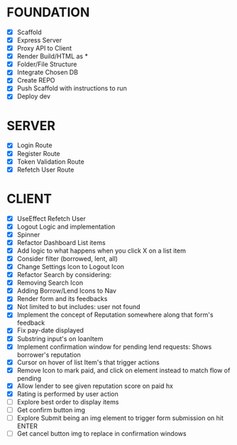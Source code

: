 # FOUNDATION

- [x] Scaffold
- [x] Express Server
- [x] Proxy API to Client
- [x] Render Build/HTML as \*
- [x] Folder/File Structure
- [x] Integrate Chosen DB
- [x] Create REPO
- [x] Push Scaffold with instructions to run
- [x] Deploy dev

# SERVER

- [x] Login Route
- [x] Register Route
- [x] Token Validation Route
- [x] Refetch User Route

# CLIENT

- [x] UseEffect Refetch User
- [x] Logout Logic and implementation
- [x] Spinner
- [x] Refactor Dashboard List items
- [x] Add logic to what happens when you click X on a list item
- [x] Consider filter (borrowed, lent, all)
- [x] Change Settings Icon to Logout Icon
- [x] Refactor Search by considering:
- [x] Removing Search Icon
- [x] Adding Borrow/Lend Icons to Nav
- [x] Render form and its feedbacks
- [x] Not limited to but includes: user not found
- [x] Implement the concept of Reputation somewhere along that form's feedback
- [x] Fix pay-date displayed
- [x] Substring input's on loanItem
- [x] Implement confirmation window for pending lend requests: Shows borrower's reputation
- [x] Cursor on hover of list Item's that trigger actions
- [x] Remove Icon to mark paid, and click on element instead to match flow of pending
- [x] Allow lender to see given reputation score on paid hx
- [x] Rating is performed by user action
- [ ] Explore best order to display items
- [ ] Get confirm button img
- [ ] Explore Submit being an img element to trigger form submission on hit ENTER
- [ ] Get cancel button img to replace in confirmation windows
